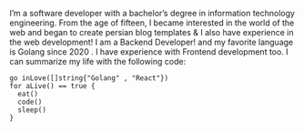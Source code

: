 I’m a software developer with a bachelor’s degree in information technology engineering. From the age of fifteen, I became interested in the world of the web and began to create persian blog templates & I also have experience in the web development! I am a Backend Developer! and my favorite language is Golang since 2020 . I have experience with Frontend development too. I can summarize my life with the following code:
```golang
go inLove([]string{"Golang" , "React"})
for aLive() == true {
  eat()
  code()
  sleep()
}
```
